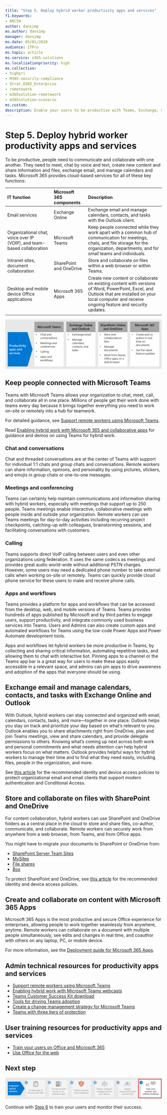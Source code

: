 ```yaml
---
title: "Step 5. Deploy hybrid worker productivity apps and services"
f1.keywords:
- NOCSH
author: dansimp
ms.author: dansimp
manager: dansimp
ms.date: 05/01/2020
audience: ITPro
ms.topic: article
ms.service: o365-solutions
ms.localizationpriority: high
ms.collection: 
- highpri
- M365-security-compliance
- Strat_O365_Enterprise
- remotework
- m365solution-remotework
- m365solution-scenario
ms.custom: 
description: Enable your users to be productive with Teams, Exchange, SharePoint, and other Microsoft 365 services.
---
```


# Step 5. Deploy hybrid worker productivity apps and services

To be productive, people need to communicate and collaborate with one another. They need to meet, chat by voice and text, create new content and share information and files, exchange email, and manage calendars and tasks. Microsoft 365 provides cloud-based services for all of these key functions:

| IT function | Microsoft 365 components | Description |
|:-------|:-----|:-------|
| Email services | Exchange Online | Exchange email and manage calendars, contacts, and tasks with the Outlook client. |
| Organizational chat, voice over IP (VOIP), and team-based collaboration | Microsoft Teams | Keep people connected while they work apart with a common hub of communication for meetings, chats, and file storage for the organization, departments, and for small teams and individuals. |
| Intranet sites, document collaboration | SharePoint and OneDrive | Store and collaborate on files within a web browser or within Teams. |
| Desktop and mobile device Office applications | Microsoft 365 Apps | Create new content or collaborate on existing content with versions of Word, PowerPoint, Excel, and Outlook that are installed on your local computer and receive ongoing feature and security updates. |
||||

![Use Teams, Outlook, SharePoint, OneDrive, and Microsoft 365 Apps to stay productive.](../media/empower-people-to-work-remotely/remote-workers-productivity-grid.png)

## Keep people connected with Microsoft Teams

Teams with Microsoft Teams allows your organization to chat, meet, call, and collaborate all in one place. Millions of people get their work done with teams every day because it brings together everything you need to work on-site or remotely into a hub for teamwork.

For detailed guidance, see [Support remote workers using Microsoft Teams](/microsoftteams/support-remote-work-with-teams).

Read [Enabling hybrid work with Microsoft 365 and collaborative apps](https://www.microsoft.com/en-us/microsoft-365/blog/2022/07/19/from-enabling-hybrid-work-to-creating-collaborative-experiences-heres-whats-new-in-microsoft-365/) for guidance and demos on using Teams for hybrid work.

### Chat and conversations

Chat and threaded conversations are at the center of Teams with support for individual 1:1 chats and group chats and conversations. Remote workers can share information, opinions, and personality by using pictures, stickers, and emojis in group chats or one-to-one messages.

### Meetings and conferencing 

Teams can certainly help maintain communications and information sharing with hybrid workers, especially with meetings that support up to 250 people. Teams meetings enable interactive, collaborative meetings with people inside and outside your organization. Remote workers can use Teams meetings for day-to-day activities including recurring project checkpoints, catching-up with colleagues, brainstorming sessions, and facilitating conversations with customers. 

### Calling

Teams supports direct VoIP calling between users and even other organizations using federation. It uses the same codecs as meetings and provides great audio world-wide without additional PSTN charges. However, some users may need a dedicated phone number to take external calls when working on-site or remotely. Teams can quickly provide cloud phone service for these users to make and receive phone calls.

### Apps and workflows

Teams provides a platform for apps and workflows that can be accessed from the desktop, web, and mobile versions of Teams. Teams provides hundreds of apps published by Microsoft and by third parties to engage users, support productivity, and integrate commonly used business services into Teams. Users and Admins can also create custom apps and automated workflows for Teams using the low-code Power Apps and Power Automate development tools.

Apps and workflows let hybrid workers be more productive in Teams, by collecting and sharing critical information, automating repetitive tasks, and allowing them to chat with interactive bot. Pinning apps to a channel or the Teams app bar is a great way for users to make these apps easily accessible in a relevant space, and admins can pin apps to drive awareness and adoption of the apps that everyone should be using.

## Exchange email and manage calendars, contacts, and tasks with Exchange Online and Outlook

With Outlook, hybrid workers can stay connected and organized with email, calendars, contacts, tasks, and more—together in one place. Outlook helps you stay on track and prioritize your day based on what’s relevant to you. Outlook enables you to share attachments right from OneDrive, plan and join Teams meetings, view and share calendars, and provide delegate permissions to others. Knowing what’s coming up next across both work and personal commitments and what needs attention can help hybrid workers focus on what matters. Outlook provides helpful ways for hybrid workers to manage their time and to find what they need easily, including files, people in the organization, and more. 

See [this article](../security/office-365-security/secure-email-recommended-policies.md) for the recommended identity and device access policies to protect organizational email and email clients that support modern authentication and Conditional Access.

## Store and collaborate on files with SharePoint and OneDrive

For content collaboration, hybrid workers can use SharePoint and OneDrive folders as a central place in the cloud to store and share files, co-author, communicate, and collaborate. Remote workers can securely work from anywhere from a web browser, from Teams, and from Office apps.

You might have to migrate your documents to SharePoint or OneDrive from:

- [SharePoint Server Team Sites](/sharepointmigration/sp-teams-sites-migration-guide)
- [MySites](/sharepointmigration/mysites-to-onedrive-migration-guide)
- [File shares](/sharepointmigration/fileshare-to-odsp-migration-guide)
- [Box](/sharepointmigration/box-to-onedrive-and-sharepoint-migration-guide)

To protect SharePoint and OneDrive, see [this article](../security/office-365-security/sharepoint-file-access-policies.md) for the recommended identity and device access policies.

## Create and collaborate on content with Microsoft 365 Apps

Microsoft 365 Apps is the most productive and secure Office experience for enterprises, allowing people to work together seamlessly from anywhere, anytime. Remote workers can collaborate on a document with multiple people simultaneously, see edits and changes in real time, and coauthor with others on any laptop, PC, or mobile device.

For more information, see the [Deployment guide for Microsoft 365 Apps](/deployoffice/deployment-guide-microsoft-365-apps).

## Admin technical resources for productivity apps and services

- [Support remote workers using Microsoft Teams](/microsoftteams/support-remote-work-with-teams)
- [Enabling hybrid work with Microsoft Teams webcasts](https://resources.techcommunity.microsoft.com/enabling-hybrid-work/)
- [Teams Customer Success Kit download](https://www.microsoft.com/download/details.aspx?id=54244)
- [Tools for driving Teams adoption](/microsoftteams/adopt-tools-and-downloads) 
- [Create a change management strategy for Microsoft Teams](/MicrosoftTeams/change-management-strategy)
- [Teams with three tiers of protection](configure-teams-three-tiers-protection.md)

## User training resources for productivity apps and services

- [Train your users on Office and Microsoft 365](https://support.microsoft.com/office/train-your-users-on-office-and-microsoft-365-7cba3c97-7f19-46ed-a1c6-763971a26c27)
- [Use Office for the web](https://support.microsoft.com/office/get-started-with-office-for-the-web-in-microsoft-365-5622c7c9-721d-4b3d-8cb9-a7276c2470e5)

## Next step

[![Step 6: Train your users and monitor their success.](../media/empower-people-to-work-remotely/remote-workers-step-grid-6.png)](empower-people-to-work-remotely-train-monitor-usage.md)

Continue with [Step 6](empower-people-to-work-remotely-train-monitor-usage.md) to train your users and monitor their success.
